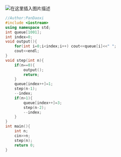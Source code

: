 ![在这里插入图片描述](https://pic.2ge.org/cdn/?url=https://img-blog.csdnimg.cn/img_convert/e3e4071b635c43d150830a7de4128749.png)

```cpp
//Author:PanDaoxi
#include <iostream>
using namespace std;
int queue[1001];
int index=0;
void output(){
	for(int i=0;i<index;i++) cout<<queue[i]<<" ";
	cout<<endl;
}
void step(int n){
	if(n==0){
		output();
		return;
	}
	queue[index++]=1;
	step(n-1);
	--index;
	if(n>1){
		queue[index++]=3;
		step(n-2);
		--index;
	}
}
int main(){
	int n;
	cin>>n;
	step(n);
	return 0;
}
```


